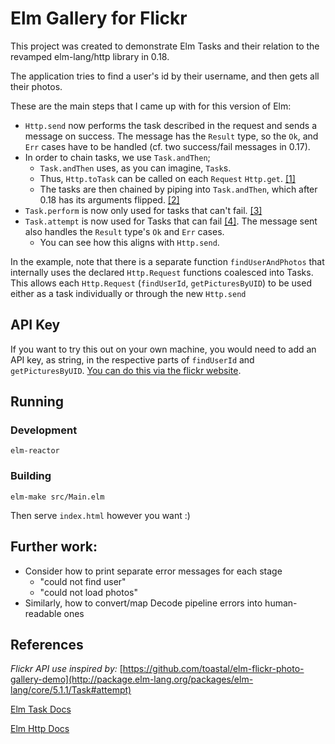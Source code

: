# Elm Gallery for Flickr
This project was created to demonstrate Elm Tasks and their relation to the revamped elm-lang/http library in 0.18.

The application tries to find a user's id by their username, and then gets all their photos.

These are the main steps that I came up with for this version of Elm:
 - `Http.send` now performs the task described in the request and sends a message on success. The message has the `Result` type, so the `Ok`, and `Err` cases have to be handled (cf. two success/fail messages in 0.17).
 - In order to chain tasks, we use `Task.andThen`;
   - `Task.andThen` uses, as you can imagine, `Task`s.
   - Thus, `Http.toTask` can be called on each `Request` `Http.get`. [\[1\]](http://package.elm-lang.org/packages/elm-lang/http/1.0.0/Http#toTask)
   - The tasks are then chained by piping into `Task.andThen`, which after 0.18 has its arguments flipped. [\[2\]](https://github.com/elm-lang/elm-platform/blob/master/upgrade-docs/0.18.md#backticks-and-andthen)
 - `Task.perform` is now only used for tasks that can't fail. [\[3\]](http://package.elm-lang.org/packages/elm-lang/core/5.1.1/Task#perform)
  - `Task.attempt` is now used for Tasks that can fail [\[4\]](http://package.elm-lang.org/packages/elm-lang/core/5.1.1/Task#attempt). The message sent also handles the `Result` type's `Ok` and `Err` cases.
    - You can see how this aligns with `Http.send`.

In the example, note that there is a separate function `findUserAndPhotos` that internally uses the declared `Http.Request` functions coalesced into Tasks.
This allows each `Http.Request` (`findUserId`, `getPicturesByUID`) to be used either as a task individually or through the new `Http.send`

## API Key
If you want to try this out on your own machine, you would need to add an API key, as string, in the respective parts of `findUserId` and `getPicturesByUID`.
[You can do this via the flickr website](https://www.flickr.com/services/api/misc.api_keys.html).

## Running
### Development
```shell
elm-reactor
```

### Building
```shell
elm-make src/Main.elm
```
Then serve `index.html` however you want :)

## Further work:
  - Consider how to print separate error messages for each stage
    - "could not find user"
    - "could not load photos"
  - Similarly, how to convert/map Decode pipeline errors into human-readable ones


## References
*Flickr API use inspired by:*
[https://github.com/toastal/elm-flickr-photo-gallery-demo](http://package.elm-lang.org/packages/elm-lang/core/5.1.1/Task#attempt)

[Elm Task Docs](http://package.elm-lang.org/packages/elm-lang/core/5.1.1/Task)

[Elm Http Docs](http://package.elm-lang.org/packages/elm-lang/http/latest)

